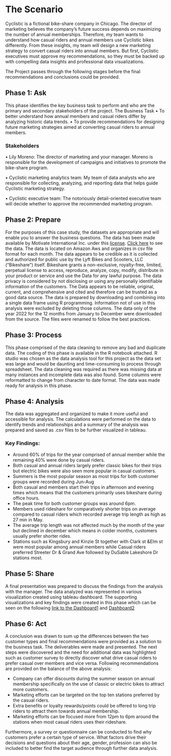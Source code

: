# The Scenario
Cyclistic is a fictional bike-share company in Chicago. The director of marketing believes the company’s future success depends on maximizing the number of annual memberships. Therefore, my team wants to understand how casual riders and annual members use Cyclistic bikes differently. From these insights, my team will design a new marketing strategy to convert casual riders into annual members. But first, Cyclistic executives must approve my recommendations, so they must be backed up with compelling data insights and professional data visualizations.

The Project passes through the following stages before the final recommendations and conclusions could be provided. 
 


## Phase 1: Ask
This phase identifies the key business task to perform and who are the primary and secondary stakeholders of the project.
The Business Task
•	To better understand how annual members and casual riders differ by analyzing historic data trends.
•	To provide recommendations for designing future marketing strategies aimed at converting casual riders to annual members.

### Stakeholders

•	Lily Moreno: The director of marketing and your manager. Moreno is responsible for the development of campaigns and initiatives to promote the bike-share program. 

•	Cyclistic marketing analytics team: My team of data analysts who are responsible for collecting, analyzing, and reporting data that helps guide Cyclistic marketing strategy. 

•	Cyclistic executive team: The notoriously detail-oriented executive team will decide whether to approve the recommended marketing program.

## Phase 2: Prepare
For the purposes of this case study, the datasets are appropriate and will enable you to answer the business questions. The data has been made available by Motivate International Inc. under this [ license](http://https://www.divvybikes.com/data-license-agreement). [Click here](http://https://divvy-tripdata.s3.amazonaws.com/index.html) to see the data.
The data is located on Amazon Aws and organizes in csv file format for each month. The data appears to be credible as it is collected and authorized for public use by the Lyft Bikes and Scooters, LLC (“Bikeshare”) itself. Bikeshare grants a non-exclusive, royalty-free, limited, perpetual license to access, reproduce, analyze, copy, modify, distribute in your product or service and use the Data for any lawful purpose. The data privacy is considered by not disclosing or using any personally identifiable information of the customers. The Data appears to be reliable, original, current, and comprehensive and cited and therefore can be trusted as a good data source.
The data is prepared by downloading and combining into a single data frame using R programming. Information not of use in this analysis were excluded by deleting those columns. The data only of the year 2022 for the 12 months from January to December were downloaded from the source. The files were renamed to follow the best practices. 

## Phase 3: Process
This phase comprised of the data cleaning to remove any bad and duplicate data. The coding of this phase is available in the R notebook attached. R studio was chosen as the data analysis tool for this project as the data set was large and would be daunting and time-consuming to process through spreadsheet. The data cleaning was required as there was missing data at many instances and incomplete data was also found. Some columns were reformatted to change from character to date format. The data was made ready for analysis in this phase. 

## Phase 4: Analysis
The data was aggregated and organized to make it more useful and accessible for analysis. The calculations were performed on the data to identify trends and relationships and a summary of the analysis was prepared and saved as .csv files to be further visualized in tableau. 

### Key Findings:
* Around 60% of trips for the year comprised of annual member while the remaining 40% were done by casual riders. 
* Both casual and annual riders largely prefer classic bikes for their trips but electric bikes were also seen more popular in casual customers. 
* Summers is the most popular season as most trips for both customer groups were recorded during Jun-Aug
* Both casual and members start their trips in afternoon and evening times which means that the customers primarily uses bikeshare during office hours. 
* The peak time for both customer groups was around 6pm.
* Members used rideshare for comparatively shorter trips on average compared to casual riders which recorded average trip length as high as 27 min in May.
* The average trip length was not affected much by the month of the year but declined in december which means in colder months, customers usually prefer shorter rides. 
* Stations such as Kingsbury and Kinzie St together with Clark st &Elm st were most popular among annual members while Casual riders preferred Streeter Dr & Grand Ave followed by DuSable Lakeshore Dr stations most.  


## Phase 5: Share
A final presentation was prepared to discuss the findings from the analysis with the manager. The data analyzed was represented in various visualization created using tableau dashboard. The supporting visualizations and key findings were created in this phase which can be seen on the following [ link to the Dashboard1](https://public.tableau.com/app/profile/amna.amer/viz/CyclisticRideshareAnalysis/Dashboard1) and [Dashboard2](https://public.tableau.com/app/profile/amna.amer/viz/CyclisticRidesharedashboard2/Dashboard2)

## Phase 6: Act
A conclusion was drawn to sum up the differences between the two customer types and final recommendations were provided as a solution to the business task. The deliverables were made and presented. The next steps were discovered and the need for additional data was highlighted such as customer survey to directly discover what drive casual riders to prefer casual over members and vice versa. Following recommendations are provided on the balance of the above analysis:
* Company can offer discounts during the summer season on annual membership specifically on the use of classic or electric bikes to attract more customers. 
* Marketing efforts can be targeted on the top ten stations preferred by the casual riders.
* Extra benefits or loyalty rewards/points could be offered to long trip riders to attract them towards annual membership.
* Marketing efforts can be focused more from 12pm to 6pm around the stations when most casual riders uses their rideshare. 

Furthermore, a survey or questionnaire can be conducted to find why customers prefer a certain type of service. What factors drive their decisions and questions about their age, gender, profession can also be included to better find the target audience through further data analysis.




